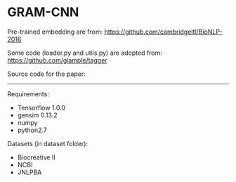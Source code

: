 GRAM-CNN
===================

Pre-trained embedding are from: 
https://github.com/cambridgeltl/BioNLP-2016


Some code (loader.py and utils.py) are adopted from:
https://github.com/glample/tagger


Source code for the paper:

----------
Requirements:
 - Tensorflow  1.0.0
 - gensim 0.13.2
 - numpy
 - python2.7

Datasets (in dataset folder):
 - Biocreative II
 - NCBI
 - JNLPBA
